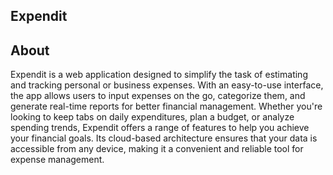 ## Expendit

## About

Expendit is a web application designed to simplify the task of estimating and tracking personal or business expenses. With an easy-to-use interface, the app allows users to input expenses on the go, categorize them, and generate real-time reports for better financial management. Whether you're looking to keep tabs on daily expenditures, plan a budget, or analyze spending trends, Expendit offers a range of features to help you achieve your financial goals. Its cloud-based architecture ensures that your data is accessible from any device, making it a convenient and reliable tool for expense management.

